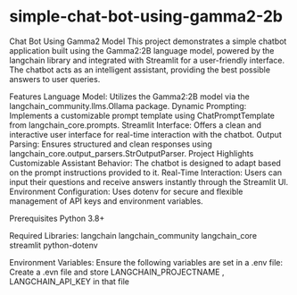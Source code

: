 # simple-chat-bot-using-gamma2-2b

Chat Bot Using Gamma2 Model
This project demonstrates a simple chatbot application built using the Gamma2:2B language model, powered by the langchain library and integrated with Streamlit for a user-friendly interface. The chatbot acts as an intelligent assistant, providing the best possible answers to user queries.

Features
Language Model: Utilizes the Gamma2:2B model via the langchain_community.llms.Ollama package.
Dynamic Prompting: Implements a customizable prompt template using ChatPromptTemplate from langchain_core.prompts.
Streamlit Interface: Offers a clean and interactive user interface for real-time interaction with the chatbot.
Output Parsing: Ensures structured and clean responses using langchain_core.output_parsers.StrOutputParser.
Project Highlights
Customizable Assistant Behavior: The chatbot is designed to adapt based on the prompt instructions provided to it.
Real-Time Interaction: Users can input their questions and receive answers instantly through the Streamlit UI.
Environment Configuration: Uses dotenv for secure and flexible management of API keys and environment variables.


Prerequisites
Python 3.8+

Required Libraries:
langchain
langchain_community
langchain_core
streamlit
python-dotenv

Environment Variables: Ensure the following variables are set in a .env file:
Create a .evn file and store LANGCHAIN_PROJECTNAME , LANGCHAIN_API_KEY in that file
